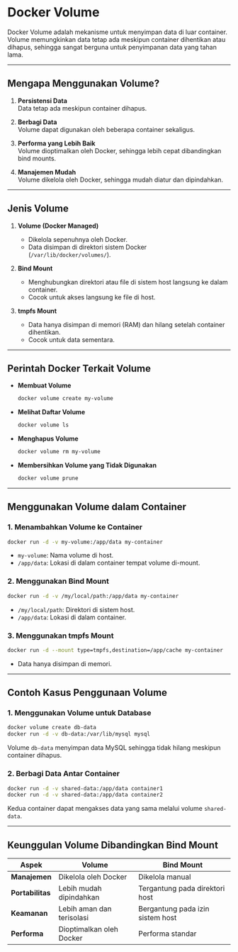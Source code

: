 # **Docker Volume**

Docker Volume adalah mekanisme untuk menyimpan data di luar container. Volume memungkinkan data tetap ada meskipun container dihentikan atau dihapus, sehingga sangat berguna untuk penyimpanan data yang tahan lama.

---

## Mengapa Menggunakan Volume?

1. **Persistensi Data**  
   Data tetap ada meskipun container dihapus.

2. **Berbagi Data**  
   Volume dapat digunakan oleh beberapa container sekaligus.

3. **Performa yang Lebih Baik**  
   Volume dioptimalkan oleh Docker, sehingga lebih cepat dibandingkan bind mounts.

4. **Manajemen Mudah**  
   Volume dikelola oleh Docker, sehingga mudah diatur dan dipindahkan.

---

## Jenis Volume

1. **Volume (Docker Managed)**  
   - Dikelola sepenuhnya oleh Docker.  
   - Data disimpan di direktori sistem Docker (`/var/lib/docker/volumes/`).

2. **Bind Mount**  
   - Menghubungkan direktori atau file di sistem host langsung ke dalam container.  
   - Cocok untuk akses langsung ke file di host.

3. **tmpfs Mount**  
   - Data hanya disimpan di memori (RAM) dan hilang setelah container dihentikan.  
   - Cocok untuk data sementara.

---

## Perintah Docker Terkait Volume

- **Membuat Volume**  
  ```bash
  docker volume create my-volume
  ```

- **Melihat Daftar Volume**  
  ```bash
  docker volume ls
  ```

- **Menghapus Volume**  
  ```bash
  docker volume rm my-volume
  ```

- **Membersihkan Volume yang Tidak Digunakan**  
  ```bash
  docker volume prune
  ```

---

## Menggunakan Volume dalam Container

### 1. Menambahkan Volume ke Container
```bash
docker run -d -v my-volume:/app/data my-container
```
- `my-volume`: Nama volume di host.
- `/app/data`: Lokasi di dalam container tempat volume di-mount.

### 2. Menggunakan Bind Mount
```bash
docker run -d -v /my/local/path:/app/data my-container
```
- `/my/local/path`: Direktori di sistem host.
- `/app/data`: Lokasi di dalam container.

### 3. Menggunakan tmpfs Mount
```bash
docker run -d --mount type=tmpfs,destination=/app/cache my-container
```
- Data hanya disimpan di memori.

---

## Contoh Kasus Penggunaan Volume

### 1. Menggunakan Volume untuk Database
```bash
docker volume create db-data
docker run -d -v db-data:/var/lib/mysql mysql
```
Volume `db-data` menyimpan data MySQL sehingga tidak hilang meskipun container dihapus.

### 2. Berbagi Data Antar Container
```bash
docker run -d -v shared-data:/app/data container1
docker run -d -v shared-data:/app/data container2
```
Kedua container dapat mengakses data yang sama melalui volume `shared-data`.

---

## Keunggulan Volume Dibandingkan Bind Mount

| **Aspek**          | **Volume**                 | **Bind Mount**            |
|---------------------|----------------------------|---------------------------|
| **Manajemen**       | Dikelola oleh Docker      | Dikelola manual           |
| **Portabilitas**    | Lebih mudah dipindahkan   | Tergantung pada direktori host |
| **Keamanan**        | Lebih aman dan terisolasi | Bergantung pada izin sistem host |
| **Performa**        | Dioptimalkan oleh Docker  | Performa standar          |